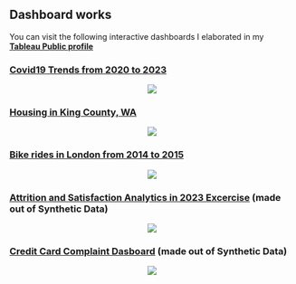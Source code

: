 ## Dashboard works

You can visit the following interactive dashboards I elaborated in my **[Tableau Public profile ](https://public.tableau.com/app/profile/gerard.blanch/vizzes)**

### [Covid19 Trends from 2020 to 2023](https://public.tableau.com/app/profile/gerard.blanch/viz/Covid_11JUL2023_dashboard/Covid19Dashboard)
  <p align="center">
  <img src="https://github.com/GBlanch/Dashboarding/blob/main/assets/covid19_dashboard.png"> 
    
### [Housing in King County, WA](https://public.tableau.com/app/profile/gerard.blanch/viz/HouseSales_May14_to_May15_KingCountyWA/KingCounty_HouseSales)
  <p align="center">
  <img src="https://github.com/GBlanch/Dashboarding/blob/main/assets/housing_dashboard.png"> 

### [Bike rides in London from 2014 to 2015](https://public.tableau.com/app/profile/gerard.blanch/viz/LondonBikeRides_15-16/BikeRidesLondon)
  <p align="center">
  <img src="https://github.com/GBlanch/Dashboarding/blob/main/assets/bikes_dashboard_2.png"> 

### [Attrition and Satisfaction Analytics in 2023 Excercise](https://public.tableau.com/app/profile/gerard.blanch/viz/Attrition_Satisfaction_in_2023_Excercise/HRAnalytics) (made out of Synthetic Data)
  <p align="center">
  <img src="https://github.com/GBlanch/Dashboarding/blob/main/assets/attrition_satisfaction_dashboard.png"> 

### [Credit Card Complaint Dasboard](https://public.tableau.com/app/profile/gerard.blanch/viz/Credit_Card_Complaint_in_USA_y_15_to_21/CreditCardComplaintDasboard) (made out of Synthetic Data)
  <p align="center">
  <img src="![image](https://github.com/GBlanch/Dashboard-works/assets/136500426/58a82e9b-b973-499b-8970-c1410dbd0917)"> 
